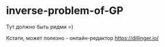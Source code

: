 # inverse-problem-of-GP

Тут должно быть ридми =)

Кстати, может полезно - онлайн-редактор https://dillinger.io/
